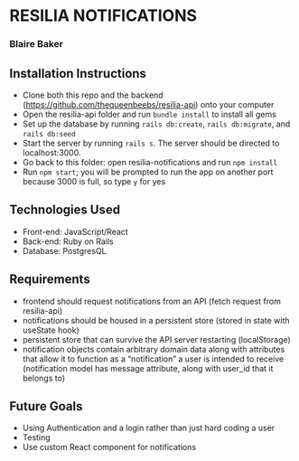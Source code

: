 # RESILIA NOTIFICATIONS
### Blaire Baker

## Installation Instructions
* Clone both this repo and the backend (https://github.com/thequeenbeebs/resilia-api) onto your computer
* Open the resilia-api folder and run `bundle install` to install all gems
* Set up the database by running `rails db:create`, `rails db:migrate`, and `rails db:seed`
* Start the server by running `rails s`. The server should be directed to localhost:3000.
* Go back to this folder: open resilia-notifications and run `npm install`
* Run `npm start`; you will be prompted to run the app on another port because 3000 is full, so type `y` for yes

## Technologies Used
* Front-end: JavaScript/React 
* Back-end: Ruby on Rails
* Database: PostgresQL

## Requirements
* frontend should request notifications from an API (fetch request from resilia-api)
* notifications​ should be housed in a persistent store (stored in state with useState hook)
* persistent store that can survive the API server restarting (localStorage)
* notification​ objects contain arbitrary domain data along with attributes that allow it to function as a “notification” a user is intended to receive (notification model has message attribute, along with user_id that it belongs to)

## Future Goals
* Using Authentication and a login rather than just hard coding a user
* Testing
* Use custom React component for notifications 
